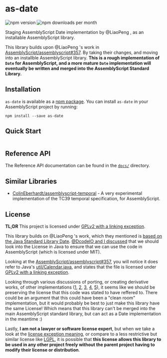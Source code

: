 # as-date

![npm version](https://img.shields.io/npm/v/as-date) ![npm downloads per month](https://img.shields.io/npm/dm/as-date)

Staging AssemblyScript Date implementation by @LiaoPeng , as an installable AssemblyScript library.

This library builds upon @LiaoPeng 's work in [AssemblyScript/assemblyscript#357](https://github.com/AssemblyScript/assemblyscript/pull/357). By taking their changes, and moving into an installble AssemblyScript library. **This is a rough implementation of `Date` for AssemblyScript, and a more mature `Date` implementation will eventually be written and merged into the AssemblyScript Standard Library.**

## Installation

`as-date` is available as a [npm package](https://www.npmjs.com/package/as-date). You can install `as-date` in your AssemblyScript project by running:

`npm install --save as-date`

## Quick Start

```ts
```

## Reference API

The Reference API documentation can be found in the [`docs/`](./docs) directory.

## Similar Libraries

* [ColinEberhardt/assemblyscript-temporal](https://github.com/ColinEberhardt/assemblyscript-temporal) - A very experimental implementation of the TC39 temporal specification, for AssemblyScript.

## License

**TL;DR** This project is licensed under [GPLv2 with a linking exception](./LICENSE).

This library builds on  @LiaoPeng 's work, which they mentioned is [based on the Java Standard Library Date](https://github.com/AssemblyScript/assemblyscript/pull/357#issuecomment-652409902). [@DcodeIO and I discussed](https://github.com/AssemblyScript/working-group/issues/56) that we should look into the License in Java to ensure that we can use the code in AssemblyScript (which is licensed under MIT).

Looking at the [AssemblyScript/assemblyscript#357](https://github.com/AssemblyScript/assemblyscript/pull/357), you will notice it does refer to Java's [util/Calendar.java](https://github.com/openjdk/jdk/blob/master/src/java.base/share/classes/java/util/Calendar.java), and states that the file is licensed under [GPLv2 with a linking exception](https://github.com/openjdk/jdk/blob/master/LICENSE).

Looking through various discussions of porting, or creating derivative works, of other implementations ([1](https://stackoverflow.com/questions/10952689/code-ported-from-one-to-another-language-licensing), [2](https://softwareengineering.stackexchange.com/questions/266210/porting-an-algorithm-implementation-licensed-under-gnu-gpl-v3), [3](https://softwareengineering.stackexchange.com/questions/151515/rewrote-gnu-gpl-v2-code-in-another-language-can-i-change-a-license), [4](https://softwareengineering.stackexchange.com/questions/205180/what-licensing-implications-if-any-are-there-when-porting-code-from-one-langua), [5](https://softwareengineering.stackexchange.com/questions/86754/is-it-possible-to-rewrite-every-line-of-an-open-source-project-in-a-slightly-dif)), it seems like we should be preserving the license that this code was stated to have reffered to. There could be an argument that this could have been a "clean room" implementation, but it would probably be best to just make this library have the same License! Which means that this library can't be merged into the main AssemblyScript standard library, but can act as a Date implementation in the meantime :)

Lastly, **I am not a lawyer or software license expert**, but when we take a look at the [license exception meaning](https://en.wikipedia.org/wiki/GPL_linking_exception), or compare to a less restrictive but similar license like [LGPL](https://opensource.stackexchange.com/questions/1410/what-is-the-difference-between-gpl-classpath-exception-vs-lgpl), it is possible that **this license allows this library to be used in any other project freely without the parent project having to modify their license or distribution**. 

